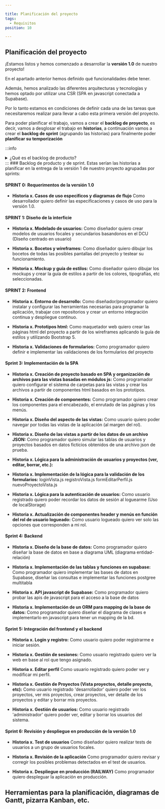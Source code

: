 ```yaml
---

title: Planificación del proyecto
tags:
  - Requisitos
position: 10

---
```


## Planificación del proyecto

¡Estamos listos y hemos comenzado a desarrollar la **versión 1.0** de nuestro proyecto!

En el apartado anterior hemos definido qué funcionalidades debe tener.

Además, hemos analizado las diferentes arquitecturas y tecnologías y hemos optado por utilizar una CSR (SPA en javascript conectada a Supabase).

Por lo tanto estamos en condiciones de definir cada una de las tareas que necesitaremos realizar para llevar a cabo esta primera versión del proyecto.

Para poder planificar el trabajo, vamos a crear el **backlog de proyecto**, es decir, vamos a desglosar el trabajo en **historias**, a continuación vamos a crear el **backlog de sprint** (agrupando las historias) para finalmente poder **planificar su temporización**


:::info 
<details>
  <summary>¿Qué es el backlog de producto?</summary>
  

**El Backlog de producto** (Product Backlog en inglés) es una herramienta clave en la metodología Scrum, utilizada para gestionar el trabajo a realizar en un proyecto de software o desarrollo de producto. 

El backlog de producto es **una lista ordenada de todas las funcionalidades, características, requisitos y mejoras** que deben ser desarrollados en el producto para cumplir con los objetivos del proyecto.

El backlog de producto es creado por el **Product Owner** (dueño del producto) en colaboración con el equipo de desarrollo. El Product Owner es responsable de priorizar el backlog de producto y asegurar que las funcionalidades más importantes y valiosas sean entregadas primero. **El equipo de desarrollo utiliza el backlog de producto para planificar y estimar el trabajo a realizar en cada iteración (sprint) del proyecto.**

El backlog de producto es una **herramienta valiosa para el desarrollo ágil de software**, ya que ayuda a mantener el enfoque en el valor que se está entregando al usuario final, **asegura que el equipo de desarrollo esté trabajando en las funcionalidades más importantes y permite una planificación más precisa de las iteraciones del proyecto.**
</details>
:::
### Backlog de producto y de sprint. 
Estas serían las historias a planificar en la entrega de la versión 1 de nuestro proyecto agrupadas por sprints:

#### SPRINT 0: Requerimentos de la versión 1.0
- **Historia x. Casos de uso especificos y diagramas de flujo**
  Como desarrollador quiero definir las especificaciones y casos de uso para la versión 1.0.
#### SPRINT 1: Diseño de la interficie

- **Historia x. Modelado de usuarios:**
  Como diseñador quiero crear modelos de usuarios focales y secundarios basandonos en el DCU (Diseño centrado en usuario)

- **Historia x. Bocetos y wireframes:**
  Como diseñador quiero dibujar los bocetos de todas las posibles pantallas del proyecto y testear su funcionamiento.

- **Historia x. Mockup y guía de estilos:**
  Como diseñador quiero dibujar los mockups y crear la guía de estilos a partir de los colores, tipografías, etc seleccionadas.
#### SPRINT 2: Frontend
- **Historia x. Entorno de desarrollo:**
  Como diseñador/programador quiero instalar y configurar las herramientas necesarias para programar la aplicación, trabajar con repositorios y crear un entorno integración continua y despliegue continuo.

- **Historia x. Prototipos html:**
  Como maquetador web quiero crear las páginas html del proyecto a partir de los wireframes aplicando la guía de estilos y utilizando Bootstrap 5.

- **Historia x. Validaciones de formularios:**
  Como programador quiero definir e implementar las validaciones de los formularios del proyecto
 
#### Sprint 3: Implementación de la SPA
- **Historia x. Creación de proyecto basado en SPA y organización de archivos para las vistas basadas en módulos js:**
  Como programador quiero configurar el sistema de carpetas para las vistas y crear los archivos a partir de componentes html basados en los prototipos.

- **Historia x. Creación de componentes:**
  Como programador quiero crear los componentes para el encabezado, el enrutado de las páginas y los menús.

- **Historia x. Diseño del aspecto de las vistas:**
  Como usuario quiero poder navegar por todas las vistas de la aplicación (al margen del rol).

- **Historia x. Diseño de las vistas a partir de los datos de un archivo JSON:**
Como programador quiero simular las tablas de usuarios y proyectos basados en datos ficticios obtenidos de una archivo json de prueba.

- **Historia x. Lógica para la administración de usuarios y proyectos (ver, editar, borrar, etc.):**

- **Historia x. Implementación de la lógica para la validación de los formularios:**
loginVista.js
registroVista.js
formEditarPerfil.js
nuevoProyectoVista.js

- **Historia x. Lógica para la autenticación de usuarios:**
Como usuario registrado quiero poder recordar los datos de sesión al loguearme (Uso de localStorage)

- **Historia x. Actualización de componentes header y menús en función del rol de usuario logueado:**
Como usuario logueado quiero ver solo las opciones que corresponden a mi rol.

#### Sprint 4: Backend

- **Historia x. Diseño de la base de datos:**
  Como programador quiero diseñar la base de datos en base a diagrama UML (diagrama entidad-relación)

- **Historia x. Implementación de las tablas y funciones en supabase:**
  Como programador quiero implementar las bases de datos en Supabase, diseñar las consultas e implementar las funciones postgree multitabla

- **Historia x. API javascript de Supabase:**
  Como programador quiero probar las apis de javascript para el acceso a la base de datos

- **Historia x. Implementación de un ORM para mapping de la base de datos:**
  Como programador quiero diseñar el diagrama de clases e implementarlo en javascript para tener un mapping de la bd.

#### Sprint 5: Integración del frontend y el backend

- **Historia x. Login y registro:**
  Como usuario quiero poder registrarme e iniciar sesión.

- **Historia x. Gestión de sesiones:**
  Como usuario registrado quiero ver la web en base al rol que tengo asignado.

- **Historia x. Editar perfil**
  Como usuario registrado quiero poder ver y modificar mi perfil.

- **Historia x. Gestión de Proyectos (Vista proyectos, detalle proyecto, etc):**
  Como usuario registrado 'desarrollador' quiero poder ver los proyectos, ver mis proyectos, crear proyectos, ver detalle de los proyectos y editar y borrar mis proyectos.

- **Historia x. Gestión de usuarios:**
  Como usuario registrado 'administrador' quiero poder ver, editar y borrar los usuarios del sistema.
#### Sprint 6: Revisión y despliegue en producción de la versión 1.0

- **Historia x. Test de usuarios**
  Como diseñador quiero realizar tests de usuarios a un grupo de usuarios focales.

- **Historia x. Revisión de la aplicación**
  Como programador quiero revisar y corregir los posibles problemas detectados en el test de usuarios.

- **Historia x. Despliegue en producción (RAILWAY)**
  Como programador quiero despleguar la aplicación en producción.

## Herramientas para la planificación, diagramas de Gantt, pizarra Kanban, etc.



